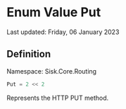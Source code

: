 # Enum Value Put
Last updated: Friday, 06 January 2023

## Definition
Namespace: Sisk.Core.Routing

```csharp
Put = 2 << 2
```

Represents the HTTP PUT method.


